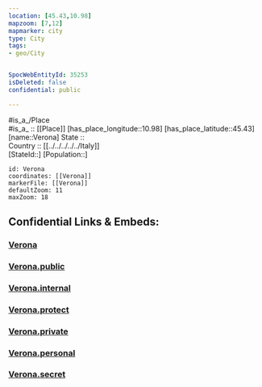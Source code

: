 ```yaml
---
location: [45.43,10.98] 
mapzoom: [7,12] 
mapmarker: city 
type: City
tags:
- geo/City


SpocWebEntityId: 35253
isDeleted: false
confidential: public

---
```

#is_a_/Place  
#is_a_ :: [[Place]] 
[has_place_longitude::10.98] 
[has_place_latitude::45.43] 
[name::Verona] 
State ::  
Country :: [[../../../../../Italy]]  
[StateId::] 
[Population::] 



```leaflet
id: Verona
coordinates: [[Verona]] 
markerFile: [[Verona]] 
defaultZoom: 11 
maxZoom: 18
```


## Confidential Links & Embeds: 

### [Verona](/_Standards/Earth/Continent/Europe/Europe~South/Italy/regions~Italy/Veneto/Verona.Province/City/Verona.md) 

### [Verona.public](/_public/Earth/Continent/Europe/Europe~South/Italy/regions~Italy/Veneto/Verona.Province/City/Verona.public.md) 

### [Verona.internal](/_internal/Earth/Continent/Europe/Europe~South/Italy/regions~Italy/Veneto/Verona.Province/City/Verona.internal.md) 

### [Verona.protect](/_protect/Earth/Continent/Europe/Europe~South/Italy/regions~Italy/Veneto/Verona.Province/City/Verona.protect.md) 

### [Verona.private](/_private/Earth/Continent/Europe/Europe~South/Italy/regions~Italy/Veneto/Verona.Province/City/Verona.private.md) 

### [Verona.personal](/_personal/Earth/Continent/Europe/Europe~South/Italy/regions~Italy/Veneto/Verona.Province/City/Verona.personal.md) 

### [Verona.secret](/_secret/Earth/Continent/Europe/Europe~South/Italy/regions~Italy/Veneto/Verona.Province/City/Verona.secret.md)

